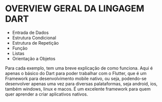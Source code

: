﻿# OVERVIEW GERAL DA LINGAGEM DART

 - Entrada de Dados
 - Estrutura Condicional
 - Estrutura de Repetição
 - Função
 - Listas
 - Orientação a Objetos

Para cada exemplo, tem uma breve explicação de como funciona. Aqui é apenas o básico do Dart para poder trabalhar com o Flutter, que é um Framework para desenvolvimento mobile nativo, ou seja, podendo-se desenvolver apenas uma vez para diversas palataformas, seja android, ios, também windows, linux e macos. É um excelente framework para quem quer aprender a criar aplicativos nativos.

